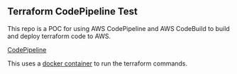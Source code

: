 ## Terraform CodePipeline Test
This repo is a POC for using AWS CodePipeline and AWS CodeBuild to
build and deploy terraform code to AWS.

 [CodePipeline](https://console.aws.amazon.com/codepipeline/home?region=us-east-1#/view/terraform-test)

This uses a [docker container](https://console.aws.amazon.com/ecs/home?region=us-east-1#/repositories/codebuild-terraform-environment#images;tagStatus=ALL) to run the terraform commands.
